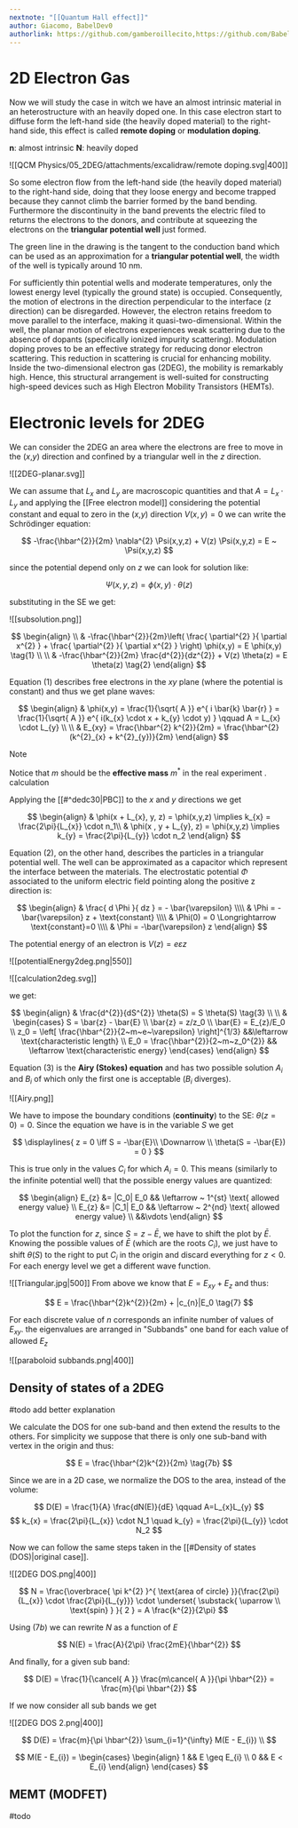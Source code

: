 ```yaml
---
nextnote: "[[Quantum Hall effect]]"
author: Giacomo, BabelDev0
authorlink: https://github.com/gamberoillecito,https://github.com/BabelDev0
---
```

# 2D Electron Gas

Now we will study the case in witch we have an almost intrinsic material in an heterostructure with an heavily doped one. In this case electron start to diffuse form the left-hand side (the heavily doped material) to the right-hand side, this effect is called **remote doping** or **modulation doping**.

**n**: almost intrinsic
**N**: heavily doped

![[QCM Physics/05_2DEG/attachments/excalidraw/remote doping.svg|400]]

So some electron flow from the left-hand side (the heavily doped material) to the right-hand side, doing that they loose energy and become trapped because they cannot climb the barrier formed by the band bending. Furthermore the discontinuity in the band prevents the electric filed to returns the electrons to the donors, and contribute at squeezing the electrons on the **triangular potential well** just formed. 

The green line in the drawing is the tangent to the conduction band which can be used as an approximation for a **triangular potential well**, the width of the well is typically around 10 nm.

For sufficiently thin potential wells and moderate temperatures, only the lowest energy level (typically the ground state) is occupied. Consequently, the motion of electrons in the direction perpendicular to the interface (z direction) can be disregarded. However, the electron retains freedom to move parallel to the interface, making it quasi-two-dimensional. Within the well, the planar motion of electrons experiences weak scattering due to the absence of dopants (specifically ionized impurity scattering). Modulation doping proves to be an effective strategy for reducing donor electron scattering. This reduction in scattering is crucial for enhancing mobility. Inside the two-dimensional electron gas (2DEG), the mobility is remarkably high. Hence, this structural arrangement is well-suited for constructing high-speed devices such as High Electron Mobility Transistors (HEMTs).

# Electronic levels for 2DEG

We can consider the 2DEG an area where the electrons are free to move in the ($x$,$y$) direction and confined by a triangular well in the $z$ direction.

![[2DEG-planar.svg]]

We can assume that $L_{x}$ and $L_{y}$ are macroscopic quantities and that $A = L_{x} \cdot L_{y}$ and applying the [[Free electron model]] considering the potential constant and equal to zero in the ($x$,$y$) direction $V(x,y)=0$ we can write the Schrödinger equation:

$$
-\frac{\hbar^{2}}{2m} \nabla^{2} \Psi(x,y,z) + V(z) \Psi(x,y,z) = E ~ \Psi(x,y,z)
$$

since the potential depend only on $z$ we can look for solution like:

$$
\Psi(x,y,z) = \phi(x,y) \cdot \theta(z)
$$

substituting in the SE we get:

![[subsolution.png]]

$$
\begin{align} \\
 & -\frac{\hbar^{2}}{2m}\left( \frac{ \partial^{2} }{ \partial x^{2} } + \frac{ \partial^{2} }{ \partial x^{2} }  \right) \phi(x,y) = E \phi(x,y) \tag{1} \\ \\
 & -\frac{\hbar^{2}}{2m} \frac{d^{2}}{dz^{2}} + V(z) \theta(z) = E \theta(z) \tag{2}
\end{align}
$$

Equation (1) describes free electrons in the $xy$ plane (where the potential is constant) and thus we get plane waves: 

$$
\begin{align}
 & \phi(x,y) = \frac{1}{\sqrt{ A }} e^{ i \bar{k} \bar{r} } = \frac{1}{\sqrt{ A }} e^{ i(k_{x} \cdot x + k_{y} \cdot y) }  \qquad A = L_{x} \cdot L_{y} \\
 \\
 & E_{xy} = \frac{\hbar^{2} k^{2}}{2m} = \frac{\hbar^{2} (k^{2}_{x} + k^{2}_{y})}{2m}
\end{align}
$$

> [!Note] 
>
Notice that $m$ should be the **effective mass** $m^{*}$ in the real experiment .
calculation

Applying the [[#^dedc30|PBC]] to the $x$ and $y$ directions we get 

$$
\begin{align}
 & \phi(x + L_{x}, y, z) = \phi(x,y,z) \implies k_{x} = \frac{2\pi}{L_{x}} \cdot n_1\\
 & \phi(x , y + L_{y}, z) = \phi(x,y,z) \implies k_{y} = \frac{2\pi}{L_{y}} \cdot n_2
\end{align}
$$

Equation (2), on the other hand, describes the particles in a triangular potential well. The well can be approximated as a capacitor which represent the interface between the materials. The electrostatic potential $\Phi$ associated to the uniform electric field pointing along the positive z direction is:

$$
\begin{align}
 & \frac{ d \Phi }{ dz }  = - \bar{\varepsilon} \\\\
& \Phi = -\bar{\varepsilon} z + \text{constant} \\\\
& \Phi(0) = 0 \Longrightarrow \text{constant}=0 \\\\
& \Phi = -\bar{\varepsilon} z 
\end{align}
$$

The potential energy of an electron is $V(z) = e\varepsilon z$ 

![[potentialEnergy2deg.png|550]]

![[calculation2deg.svg]]

we get:

$$
\begin{align}
 & \frac{d^{2}}{dS^{2}} \theta(S) = S \theta(S) \tag{3} \\ \\
& \begin{cases}
S = \bar{z} - \bar{E}  \\
\bar{z} = z/z_0 \\
\bar{E} = E_{z}/E_0 \\
z_0 = \left[ \frac{\hbar^{2}}{2~m~e~\varepsilon} \right]^{1/3} &&\leftarrow \text{characteristic length} \\
E_0 = \frac{\hbar^{2}}{2~m~z_0^{2}}  && \leftarrow \text{characteristic energy}
\end{cases}
\end{align}
$$

Equation (3) is the **Airy (Stokes) equation** and has two possible solution $A_{i}$ and $B_{i}$ of which only the first one is acceptable ($B_{i}$ diverges).

![[Airy.png]]

We have to impose the boundary conditions (**continuity**) to the SE:  $\theta(z = 0) = 0$. Since the equation we have is in the variable $S$ we get 

$$
\displaylines{
z = 0 \iff S = -\bar{E}\\
\Downarrow \\
\theta(S = -\bar{E}) = 0
}
$$

This is true only in the values $C_{i}$ for which $A_{i} = 0$. This means (similarly to the infinite potential well) that the possible energy values are quantized:

$$
\begin{align}
 E_{z} &= |C_0| E_0 && \leftarrow ~ 1^{st} \text{ allowed energy value} \\
E_{z} &= |C_1| E_0 && \leftarrow ~ 2^{nd} \text{ allowed energy value} \\
 &&\vdots
\end{align}
$$

To plot the function for $z$, since $S = z - \bar{E}$, we have to shift the plot by $\bar{E}$. Knowing the possible values of $\bar{E}$ (which are the roots $C_{i}$), we just have to shift $\theta(S)$ to the right to put $C_{i}$ in the origin and discard everything for $z < 0$.
For each energy level we get a different wave function.

![[Triangular.jpg|500]]
From above we know that $E = E_{xy} + E_{z}$ and thus:

$$
E = \frac{\hbar^{2}k^{2}}{2m} + |c_{n}|E_0 \tag{7}
$$

For each discrete value of $n$ corresponds an infinite number of values of $E_{xy}$. the eigenvalues are arranged in "Subbands" one band for each value of allowed $E_z$ 


![[paraboloid subbands.png|400]]

## Density of states of a 2DEG

#todo add better explanation

We calculate the DOS for one sub-band and then extend the results to the others. For simplicity we suppose that there is only one sub-band with vertex in the origin and thus:

$$
E = \frac{\hbar^{2}k^{2}}{2m} \tag{7b}
$$

Since we are in a 2D case, we normalize the DOS to the area, instead of the volume:

$$
D(E) = \frac{1}{A} \frac{dN(E)}{dE} \qquad A=L_{x}L_{y} 
$$
$$   
k_{x} = \frac{2\pi}{L_{x}} \cdot N_1 \quad k_{y} = \frac{2\pi}{L_{y}} \cdot N_2
$$

Now we can follow the same steps taken in the [[#Density of states (DOS)|original case]].

![[2DEG DOS.png|400]]

$$
N = \frac{\overbrace{ \pi k^{2} }^{ \text{area of circle} }}{\frac{2\pi}{L_{x}} \cdot \frac{2\pi}{L_{y}}} \cdot \underset{ \substack{ \uparrow \\ \text{spin} } }{ 2 } = A \frac{k^{2}}{2\pi}
$$

Using $(7b)$ we can rewrite $N$ as a function of $E$ 

$$
N(E) = \frac{A}{2\pi} \frac{2mE}{\hbar^{2}}
$$

And finally, for a given sub band:

$$
D(E) = \frac{1}{\cancel{ A }} \frac{m\cancel{ A }}{\pi \hbar^{2}} = \frac{m}{\pi \hbar^{2}}
$$

If we now consider all sub bands we get 

![[2DEG DOS 2.png|400]]

$$
D(E) = \frac{m}{\pi \hbar^{2}} \sum_{i=1}^{\infty} M(E - E_{i}) \\
$$

$$
M(E - E_{i}) = \begin{cases}
\begin{align}
1 && E \geq E_{i} \\
0 && E < E_{i}
\end{align}
\end{cases}
$$

## MEMT (MODFET)

#todo 


